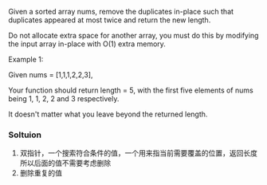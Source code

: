 Given a sorted array nums, remove the duplicates in-place such that duplicates appeared at most twice and return the new length.

Do not allocate extra space for another array, you must do this by modifying the input array in-place with O(1) extra memory.

Example 1:

Given nums = [1,1,1,2,2,3],

Your function should return length = 5, with the first five elements of nums being 1, 1, 2, 2 and 3 respectively.

It doesn't matter what you leave beyond the returned length.
### Soltuion
1. 双指针，一个搜索符合条件的值，一个用来指当前需要覆盖的位置，返回长度所以后面的值不需要考虑删除
2. 删除重复的值
